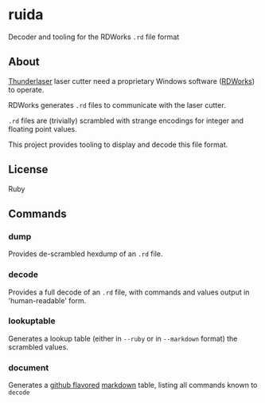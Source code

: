# ruida
Decoder and tooling for the RDWorks `.rd` file format

## About

[Thunderlaser](http://www.thunderlaser.com) laser cutter need a proprietary Windows
software ([RDWorks](http://rdworks.software.informer.com/8.0)) to
operate.

RDWorks generates `.rd` files to communicate with the laser cutter.

`.rd` files are (trivially) scrambled with strange encodings for
integer and floating point values.

This project provides tooling to display and decode this file format.

## License

Ruby

## Commands


### dump

Provides de-scrambled hexdump of an `.rd` file.


### decode

Provides a full decode of an `.rd` file, with commands and values
output in 'human-readable' form.


### lookuptable

Generates a lookup table (either in `--ruby` or in `--markdown`
format) the scrambled values.

### document

Generates a [github flavored](https://github.github.com/gfm) [markdown](https://daringfireball.net/projects/markdown/syntax) table,
listing all commands known to `decode`
